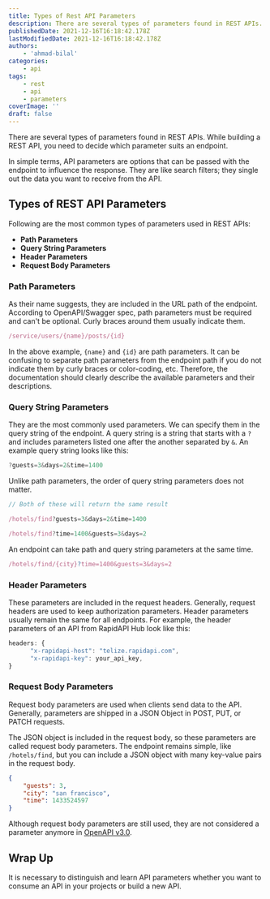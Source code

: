 ```yaml
---
title: Types of Rest API Parameters
description: There are several types of parameters found in REST APIs. While building a REST API, you need to decide which parameter suits the endpoint.
publishedDate: 2021-12-16T16:18:42.178Z
lastModifiedDate: 2021-12-16T16:18:42.178Z
authors:
    - 'ahmad-bilal'
categories:
    - api
tags:
    - rest
    - api
    - parameters
coverImage: ''
draft: false
---
```


<Lead>

There are several types of parameters found in REST APIs. While building a REST API, you need to decide which parameter suits an endpoint.

</Lead>

In simple terms, API parameters are options that can be passed with the endpoint to influence the response. They are like search filters; they single out the data you want to receive from the API.

## Types of REST API Parameters

Following are the most common types of parameters used in REST APIs:

-   **Path Parameters**
-   **Query String Parameters**
-   **Header Parameters**
-   **Request Body Parameters**

### Path Parameters

As their name suggests, they are included in the URL path of the endpoint. According to OpenAPI/Swagger spec, path parameters must be required and can't be optional. Curly braces around them usually indicate them.

```js
/service/users/{name}/posts/{id}
```

In the above example, `{name}` and `{id}` are path parameters. It can be confusing to separate path parameters from the endpoint path if you do not indicate them by curly braces or color-coding, etc. Therefore, the documentation should clearly describe the available parameters and their descriptions.

### Query String Parameters

They are the most commonly used parameters. We can specify them in the query string of the endpoint. A query string is a string that starts with a `?` and includes parameters listed one after the another separated by `&`. An example query string looks like this:

```js
?guests=3&days=2&time=1400
```

Unlike path parameters, the order of query string parameters does not matter.

```js
// Both of these will return the same result

/hotels/find?guests=3&days=2&time=1400

/hotels/find?time=1400&guests=3&days=2
```

An endpoint can take path and query string parameters at the same time.

```js
/hotels/find/{city}?time=1400&guests=3&days=2
```

### Header Parameters

These parameters are included in the request headers. Generally, request headers are used to keep authorization parameters. Header parameters usually remain the same for all endpoints. For example, the header parameters of an API from RapidAPI Hub look like this:

```js
headers: {
      "x-rapidapi-host": "telize.rapidapi.com",
      "x-rapidapi-key": your_api_key,
}
```

### Request Body Parameters

Request body parameters are used when clients send data to the API. Generally, parameters are shipped in a JSON Object in POST, PUT, or PATCH requests.

The JSON object is included in the request body, so these parameters are called request body parameters. The endpoint remains simple, like `/hotels/find`, but you can include a JSON object with many key-value pairs in the request body.

```json
{
	"guests": 3,
	"city": "san francisco",
	"time": 1433524597
}
```

Although request body parameters are still used, they are not considered a parameter anymore in [OpenAPI v3.0](https://swagger.io/docs/specification/describing-request-body/).

## Wrap Up

It is necessary to distinguish and learn API parameters whether you want to consume an API in your projects or build a new API.
